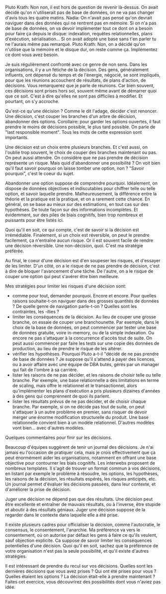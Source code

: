 Pluto Krath: Non non, il est hors de question de revenir là-dessus.
On avait décidé qu'on n'utiliserait pas de base de données, on ne va pas changer d'avis tous les quatre matins.
Nadia: On n'avait pas pensé qu'on devrait naviguer dans des données qui ne rentrent pas en mémoire.
Si on n'a pas de base de données, on va devoir implémenter tout ce dont on a besoin pour faire ça depuis le disque: indexation, requêtes relationnelles, plans d'exécution, sérialisation...
Si on avait adopté une base sans t'en parler tu ne l'aurais même pas remarqué.
Pluto Krath: Non, on a décidé qu'on n'utilise que la mémoire et le disque dur, on reste comme ça.
Implémentez ce dont vous avez besoin.

Je suis régulièrement confronté avec ce genre de non sens.
Dans les organisations, il y a un fétiche de la décision.
Des gens, généralement influents, ont dépensé du temps et de l'énergie, négocié, se sont impliqués, pour que les réunions accouchent de résultats, de plans d'action, de décisions.
Vous remarquerez que je parle de réunions.
Car bien souvent, ces décisions sont prises hors sol, souvent même avant de démarrer quoi que ce soit.
C'est à dire qu'elles ne sont pas difficiles à modifier.
Et pourtant, on s'y accroche.

Qu'est-ce qu'une décision ?
Comme le dit l'adage, décider c'est renoncer.
Une décision, c'est couper les branches d'un arbre de décision, abandonner des options.
Corollaire: pour garder les options ouvertes, il faut prendre le moins de décisions possible, le plus tard possible.
On parle de "last responsible moment".
Tous les mots de cette expression sont importants.

Une décision est un choix entre plusieurs branches.
Et c'est aussi, on l'oublie trop souvent, le choix de couper des branches maintenant ou pas.
On peut aussi attendre.
On considère que ne pas prendre de décision représente un risque.
Mais quid d'abandonner une possibilité ?
On voit bien qu'il faut savoir pourquoi on laisse tomber une option, non ?
"Savoir pourquoi", c'est le coeur du sujet.

Abandonner une option suppose de comprendre pourquoi.
Idéalement, on dispose de données objectives et indiscutables pour chiffrer telle ou telle option, et savoir laquelle prendre. Malheureusement, la différence entre la théorie et la pratique est la pratique, et on a rarement cette chance.
En général, on se base au mieux sur des estimations, en tout cas sur des hypothèses.
De toute façon sur des informations incomplètes.
Et évidemment, sur des piles de biais cognitifs, bien trop nombreux et puissants pour être listés ici.

Quoi qu'il en soit, ce qui compte, c'est de savoir si la décision est irrémédiable.
Finalement, si un choix est réversible, on peut le prendre facilement, ça n'entraîne aucun risque.
Or il est souvent facile de rendre une décision réversible. Une non-décision, quoi.
C'est ma stratégie préférée.

Au final, le coeur d'une décision est d'en soupeser les risques, et d'essayer de les limiter.
D'un côté, on a le risque de ne pas prendre de décision, c'est à dire de bloquer l'avancement d'une tâche.
De l'autre, on a le risque de couper une option qui peut s'avérer être bien meilleure.

Mes stratégies pour limiter les risques d'une décision sont:
- comme pour tout, demander pourquoi. Encore et encore.
Pour quelles raisons souhaite-t-on naviguer dans des grosses quantités de données ?
De quelle genre de navigation parle-t-on ?
Quelles sont les contraintes, les -ities ?
- limiter les conséquences de la décision.
Au lieu de couper une grosse branche, on essaie de couper une branchounette.
Par exemple, dans le choix de la base de données, on peut commencer par tester une base de données gratuite, voire in-memory, ou de la simple indexation. Ou encore ne pas s'attaquer à la concurrence d'accès tout de suite.
On peut aussi commencer par faire les tests sur une copie des données de production, au lieu de prendre le risque de les altérer.
- vérifier les hypothèses.
Pourquoi Pluto a-t-il "décidé de ne pas prendre de base de données ?
Je suppose qu'il s'attend à payer des licences, ou à avoir affaire avec une équipe de DBA butés, gérés par un manager qui fait de l'ombre à sa carrière.
- lister les raisons de ne pas décider, et les raisons de choisir telle ou telle branche.
Par exemple, une base relationnelle a des limitations en terme de scaling, mais offre le relationnel et le transactionnel, alors qu'implémenter les plans d'exécution a pris plusieurs dizaines d'années à des gens qui comprennent de quoi ils parlent.
- lister les résultats prévus de ne pas décider, et de choisir chaque branche.
Par exemple, si on ne décide pas tout de suite, on peut s'attaquer à un autre problème en premier, sans risquer de devoir merger une énorme modification structurelle du produit.
Une base relationnelle convient bien à un modèle relationnel.
D'autres modèles vont bien... avec d'autres modèles.

Quelques commentaires pour finir sur les décisions.

Beaucoup d'équipes suggèrent de tenir un journal des décisions.
Je n'ai jamais eu l'occasion de pratiquer cela, mais je crois effectivement que ça peut énormément aider les organisations, notamment en offrant une base objective pour contourner les biais cognitifs.
Les interwebs proposent de nombreux templates.
Il s'agit de trouver un format commun à vos décisions, en listant par exemple le problème à résoudre, les options, les hypothèses, les raisons de la décision, les résultats espérés, les risques anticipés, etc.
Un journal permet d'évaluer les décisions passées, dans leur contexte, et d'améliorer la prise de décision.

Juger une décision ne dépend pas que des résultats.
Une décision peut être excellente et entraîner de mauvais résultats, ou à l'inverse, être stupide et aboutir à des résultats géniaux.
Juger une décision suppose de la regarder dans le contexte dans laquelle elle a été prise.

Il existe plusieurs cadres pour officialiser la décision, comme l'autocratie, le consensus, le consentement, l'anarchie.
Ma préférence va vers le consentement, où on autorise par défaut les gens à faire ce qu'ils veulent, sauf objection explicite.
Ca suppose de savoir limiter les conséquences potentielles d'une décision.
Quoi qu'il en soit, sachez que la préférence de votre organisation n'est pas la seule possibilité, et qu'il existe d'autres stratégies.

Il est intéressant de prendre du recul sur vos décisions.
Quelles sont les dernières décisions que vous avez prises ?
Qui ont été prises pour vous ?
Quelles étaient les options ?
La décision était-elle à prendre maintenant ?
Faites cet exercice, vous découvrirez des possibilités dont vous n'aviez pas idée.
